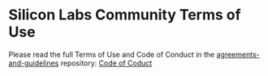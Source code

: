 # Silicon Labs Community Terms of Use

Please read the full Terms of Use and Code of Conduct in the [agreements-and-guidelines](https://github.com/SiliconLabsSoftware/agreements-and-guidelines) repository: [Code of Coduct](https://github.com/SiliconLabsSoftware/agreements-and-guidelines/blob/main/code_of_conduct.md)
